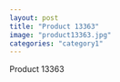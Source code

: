 ```yaml
---
layout: post
title: "Product 13363"
image: "product13363.jpg"
categories: "category1"
---
```

Product 13363
